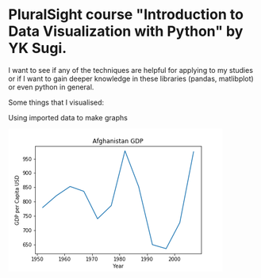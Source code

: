 # PluralSight course "Introduction to Data Visualization with Python" by YK Sugi.

I want to see if any of the techniques are helpful for applying to my studies or if I want to gain deeper knowledge in these libraries (pandas, matlibplot) or even python in general.

Some things that I visualised:

Using imported data to make graphs

![image](https://github.com/OskarEn/intro_data_visualization_python/blob/master/hello-world/afghanistan-economic-data.png)
